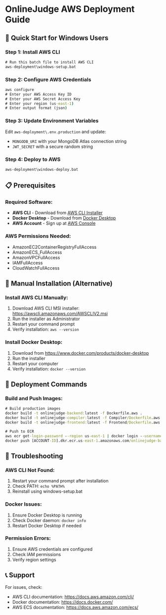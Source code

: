# OnlineJudge AWS Deployment Guide

## 🚀 Quick Start for Windows Users

### Step 1: Install AWS CLI
```cmd
# Run this batch file to install AWS CLI
aws-deployment\windows-setup.bat
```

### Step 2: Configure AWS Credentials
```cmd
aws configure
# Enter your AWS Access Key ID
# Enter your AWS Secret Access Key
# Enter your region (us-east-1)
# Enter output format (json)
```

### Step 3: Update Environment Variables
Edit `aws-deployment\.env.production` and update:
- `MONGODB_URI` with your MongoDB Atlas connection string
- `JWT_SECRET` with a secure random string

### Step 4: Deploy to AWS
```cmd
aws-deployment\windows-deploy.bat
```

## 📋 Prerequisites

### Required Software:
- **AWS CLI** - Download from [AWS CLI Installer](https://aws.amazon.com/cli/)
- **Docker Desktop** - Download from [Docker Desktop](https://www.docker.com/products/docker-desktop)
- **AWS Account** - Sign up at [AWS Console](https://aws.amazon.com/console/)

### AWS Permissions Needed:
- AmazonEC2ContainerRegistryFullAccess
- AmazonECS_FullAccess
- AmazonVPCFullAccess
- IAMFullAccess
- CloudWatchFullAccess

## 🔧 Manual Installation (Alternative)

### Install AWS CLI Manually:
1. Download AWS CLI MSI installer: https://awscli.amazonaws.com/AWSCLIV2.msi
2. Run the installer as Administrator
3. Restart your command prompt
4. Verify installation: `aws --version`

### Install Docker Desktop:
1. Download from https://www.docker.com/products/docker-desktop
2. Run the installer
3. Restart your computer
4. Verify installation: `docker --version`

## 🎯 Deployment Commands

### Build and Push Images:
```cmd
# Build production images
docker build -t onlinejudge-backend:latest -f Dockerfile.aws .
docker build -t onlinejudge-compiler:latest -f Compiler/Dockerfile.aws ./Compiler
docker build -t onlinejudge-frontend:latest -f Frontend/Dockerfile.aws ./Frontend

# Push to ECR
aws ecr get-login-password --region us-east-1 | docker login --username AWS --password-stdin [ACCOUNT-ID].dkr.ecr.us-east-1.amazonaws.com
docker push [ACCOUNT-ID].dkr.ecr.us-east-1.amazonaws.com/onlinejudge-backend:latest
```

## 🐛 Troubleshooting

### AWS CLI Not Found:
1. Restart your command prompt after installation
2. Check PATH: `echo %PATH%`
3. Reinstall using windows-setup.bat

### Docker Issues:
1. Ensure Docker Desktop is running
2. Check Docker daemon: `docker info`
3. Restart Docker Desktop if needed

### Permission Errors:
1. Ensure AWS credentials are configured
2. Check IAM permissions
3. Verify region settings

## 📞 Support
For issues, check:
- AWS CLI documentation: https://docs.aws.amazon.com/cli/
- Docker documentation: https://docs.docker.com/
- AWS ECS documentation: https://docs.aws.amazon.com/ecs/
